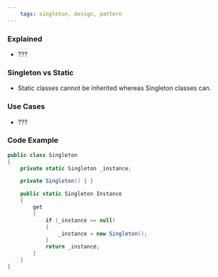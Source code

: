 ```yaml
---
	tags: singleton, design, pattern
---
```


### Explained
- ???


### Singleton vs Static
- Static classes cannot be inherited whereas Singleton classes can.


### Use Cases
- ???


### Code Example
``` csharp
public class Singleton
{
    private static Singleton _instance;

    private Singleton() { }

    public static Singleton Instance
    {
        get
        {
            if (_instance == null)
            {
                _instance = new Singleton();
            }
            return _instance;
        }
    }
}
```